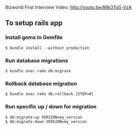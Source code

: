 Bizworld First Interview Video: http://youtu.be/86k3TqS-VzA

## To setup rails app
### Install gems in Gemfile
`$ bundle install --without production`
### Run database migrations
`$ bundle exec rake db:migrate`
### Rollback database migration
`$ bundle exec rake db:rollback [STEP=#]`
### Run specific up / down for migration
```
$ db:migrate:up VERSION=my_version
$ db:migrate:down VERSION=my_version
```
